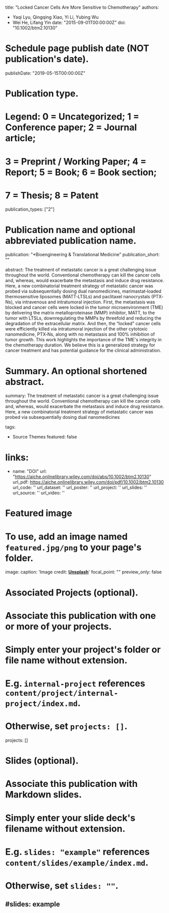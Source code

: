 title: "Locked Cancer Cells Are More Sensitive to Chemotherapy"
authors:
- Yaqi Lyu, Qingqing Xiao, Yi Li, Yubing Wu
- Wei He, Lifang Yin
date: "2015-09-01T00:00:00Z"
doi: "10.1002/btm2.10130"

# Schedule page publish date (NOT publication's date).
publishDate: "2019-05-15T00:00:00Z"

# Publication type.
# Legend: 0 = Uncategorized; 1 = Conference paper; 2 = Journal article;
# 3 = Preprint / Working Paper; 4 = Report; 5 = Book; 6 = Book section;
# 7 = Thesis; 8 = Patent
publication_types: ["2"]

# Publication name and optional abbreviated publication name.
publication: "*Bioengineering & Translational Medicine"
publication_short: ""

abstract: The treatment of metastatic cancer is a great challenging issue throughout the world. Conventional chemotherapy can kill the cancer cells and, whereas, would exacerbate the metastasis and induce drug resistance. Here, a new combinatorial treatment strategy of metastatic cancer was probed via subsequentially dosing dual nanomedicines, marimastat‐loaded thermosensitive liposomes (MATT‐LTSLs) and paclitaxel nanocrystals (PTX‐Ns), via intravenous and intratumoral injection. First, the metastasis was blocked and cancer cells were locked in the tumor microenvironment (TME) by delivering the matrix metalloproteinase (MMP) inhibitor, MATT, to the tumor with LTSLs, downregulating the MMPs by threefold and reducing the degradation of the extracellular matrix. And then, the “locked” cancer cells were efficiently killed via intratumoral injection of the other cytotoxic nanomedicine, PTX‐Ns, along with no metastasis and 100% inhibition of tumor growth. This work highlights the importance of the TME's integrity in the chemotherapy duration. We believe this is a generalized strategy for cancer treatment and has potential guidance for the clinical administration.

# Summary. An optional shortened abstract.
summary: The treatment of metastatic cancer is a great challenging issue throughout the world. Conventional chemotherapy can kill the cancer cells and, whereas, would exacerbate the metastasis and induce drug resistance. Here, a new combinatorial treatment strategy of metastatic cancer was probed via subsequentially dosing dual nanomedicines

tags:
- Source Themes
featured: false

# links:
- name: "DOI"
url: "https://aiche.onlinelibrary.wiley.com/doi/abs/10.1002/btm2.10130"
url_pdf: https://aiche.onlinelibrary.wiley.com/doi/pdf/10.1002/btm2.10130
url_code: ''
url_dataset: ''
url_poster: ''
url_project: ''
url_slides: ''
url_source: ''
url_video: ''

# Featured image
# To use, add an image named `featured.jpg/png` to your page's folder. 
image:
  caption: 'Image credit: [**Unsplash**](https://unsplash.com/photos/jdD8gXaTZsc)'
  focal_point: ""
  preview_only: false

# Associated Projects (optional).
#   Associate this publication with one or more of your projects.
#   Simply enter your project's folder or file name without extension.
#   E.g. `internal-project` references `content/project/internal-project/index.md`.
#   Otherwise, set `projects: []`.
projects: []

# Slides (optional).
#   Associate this publication with Markdown slides.
#   Simply enter your slide deck's filename without extension.
#   E.g. `slides: "example"` references `content/slides/example/index.md`.
#   Otherwise, set `slides: ""`.
#slides: example
---

